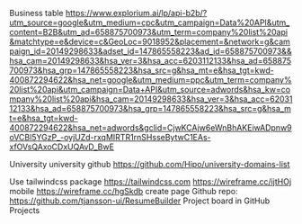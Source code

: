 Business table 
https://www.explorium.ai/lp/api-b2b/?utm_source=google&utm_medium=cpc&utm_campaign=Data%20API&utm_content=B2B&utm_ad=658875700973&utm_term=company%20list%20api&matchtype=e&device=c&GeoLoc=9018952&placement=&network=g&campaign_id=20149298633&adset_id=147865558223&ad_id=658875700973&&hsa_cam=20149298633&hsa_ver=3&hsa_acc=6203112133&hsa_ad=658875700973&hsa_grp=147865558223&hsa_src=g&hsa_mt=e&hsa_tgt=kwd-400872294622&hsa_net=google&utm_medium=ppc&utm_term=company%20list%20api&utm_campaign=Data+API&utm_source=adwords&hsa_kw=company%20list%20api&hsa_cam=20149298633&hsa_ver=3&hsa_acc=6203112133&hsa_ad=658875700973&hsa_grp=147865558223&hsa_src=g&hsa_mt=e&hsa_tgt=kwd-400872294622&hsa_net=adwords&gclid=CjwKCAjw6eWnBhAKEiwADpnw9oVCBl5YGzP_-oyjUZd-rxqMIRTR1rnSHsseBytwC1EAs-xfOVsQAxoCDxUQAvD_BwE


University university github
https://github.com/Hipo/university-domains-list


Use tailwindcss package https://tailwindcss.com 
https://wireframe.cc/ijtHOj mobile
https://wireframe.cc/hgSkdb create page
Github repo: https://github.com/tjansson-ui/ResumeBuilder
Project board in GitHub Projects
